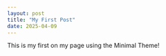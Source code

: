 ```yaml
---
layout: post
title: "My First Post"
date: 2025-04-09
---
```


This is my first on my page using the Minimal Theme!
